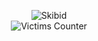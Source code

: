 <p align="center">
    <img src="https://file.garden/Z3fis1xsb21HAp-V/skibid.png" alt="Skibid"><br>
    <img src="https://komarev.com/ghpvc/?username=ponypng&label=victims&color=000000" alt="Victims Counter">
</p>
